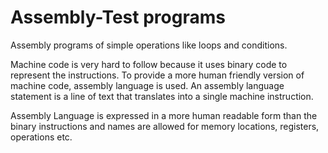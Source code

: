 # Assembly-Test programs

Assembly programs of simple operations like loops and conditions.

Machine code is very hard to follow because it uses binary code to represent the instructions. To provide a more human friendly version of machine code, assembly language is used.
An assembly language statement is a line of text that translates into a single machine instruction.

Assembly Language is expressed in a more human readable form than the binary instructions and names are allowed for memory locations, registers, operations etc.

